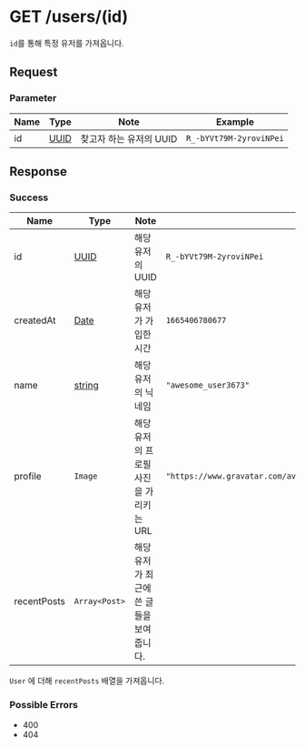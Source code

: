 # GET /users/(id)

`id`를 통해 특정 유저를 가져옵니다.

## Request

### Parameter

| Name | Type                                 | Note                    | Example                 |
| ---- | ------------------------------------ | ----------------------- | ----------------------- |
| id   | [UUID](../../types/semantic/UUID.md) | 찾고자 하는 유저의 UUID | `R_-bYVt79M-2yroviNPei` |

## Response

### Success

| Name        | Type                                      | Note                                     | Example                                                              |
| ----------- | ----------------------------------------- | ---------------------------------------- | -------------------------------------------------------------------- |
| id          | [UUID](../../types/semantic/UUID.md)      | 해당 유저의 UUID                         | `R_-bYVt79M-2yroviNPei`                                              |
| createdAt   | [Date](../../types/semantic/Date.md)      | 해당 유저가 가입한 시간                  | `1665406780677`                                                      |
| name        | [string](../../types/primitive/string.md) | 해당 유저의 닉네임                       | `"awesome_user3673"`                                                 |
| profile     | `Image`                                   | 해당 유저의 프로필 사진을 가리키는 URL   | `"https://www.gravatar.com/avatar/c7f96af819ec334a2cc6256fabd41247"` |
| recentPosts | `Array<Post>`                             | 해당 유저가 최근에 쓴 글들을 보여줍니다. |                                                                      |

`User` 에 더해 `recentPosts` 배열을 가져옵니다.

### Possible Errors

-   400
-   404
